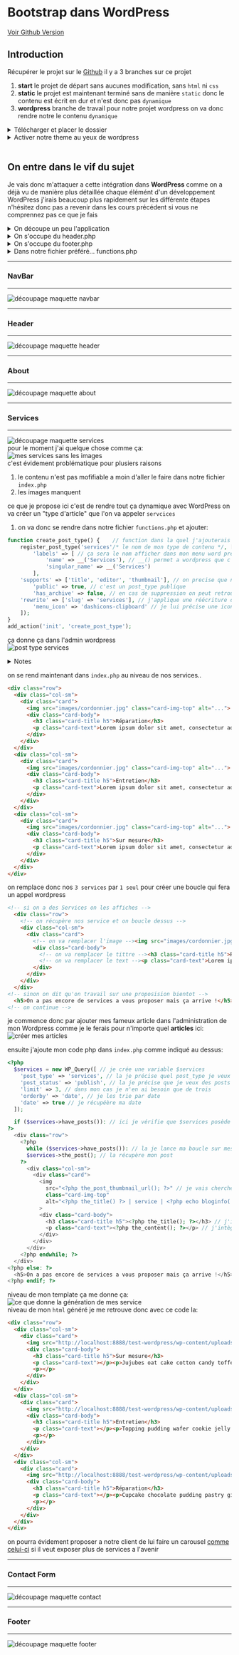 # Bootstrap dans WordPress

[Voir Github Version](https://github.com/Poulycroc/lessons-isfsc/blob/master/courses/09__integration_cordonnier.md)<br>
<!-- [le projet 'montheme' complet](https://github.com/Poulycroc/lessons-isfsc/tree/master/wordpress/montheme) -->

## Introduction

Récupérer le projet sur le [Github](https://github.com/gregholvoet/supershoes)
il y a 3 branches sur ce projet 
1. **start** le projet de départ sans aucunes modification, sans `html` ni `css`
2. **static** le projet est maintenant terminé sans de manière `static` donc le contenu est écrit en dur et n'est donc pas `dynamique`
3. **wordpress** branche de travail pour notre projet wordpress on va donc rendre notre le contenu `dynamique` 

<details>
<summary>Télécharger et placer le dossier</summary>

1. on va donc se rendre sur [le Github](https://github.com/gregholvoet/supershoes) et sélectionner la branche `static`<br><img src=".screenshots/Screenshot 2022-11-29 at 11.55.35.png" alt="selcetionner la banche static">
2. télécharger cette branche dans l'onglet **Code** > **Download Zip**<br><img src=".screenshots/Screenshot 2022-11-29 at 12.06.13.png" alt="télécharger la branche static">
3. on va simplement placer le dossier télécharger dans notre **wordpress** > **wp-content** > **themes** et renommer le dossier en "supershoes"<br><img src=".screenshots/Screenshot 2022-11-29 at 12.10.04.png" alt="placer le dossier dans themes">
</details>
<details>
<summary>Activer notre theme au yeux de wordpress</summary>

A la racine de notre nouveau projet on va ajouter `2 nouveaux fichiers` 
1. **functions.php** 
2. **style.css**

et finalement modifier le **index.html** en **index.php** 

dans notre fichier **style.css** on va simplement ajouter le nom de notre theme
```css
/*
Theme Name: Super Shoes
*/
```

c'est parti il ne reste plus qu'a activer notre theme<br><img src=".screenshots/Screenshot 2022-11-29 at 12.30.33.png" alt="activer notre nouveau theme">

</details>
<br>

## On entre dans le vif du sujet
Je vais donc m'attaquer a cette intégration dans **WordPress** comme on a déjà vu de manière plus détaillée chaque élémént d'un développement WordPress j'irais beaucoup plus rapidement sur les différente étapes n'hésitez donc pas a revenir dans les cours précédent si vous ne comprennez pas ce que je fais 

<details>
<summary>On découpe un peu l'application</summary>

---
on va déjà commencer par séparer notre header et footer du corps de notre theme histoire d'avoir quelque chose de plus propre..
on créer donc 2 fichiers
1. **header.php** qui va donc accueillir la partie `<head></head>` et `<header></header>` (dans la quel on a notre navigation)
2. **footer.php** qui va donc accueillir la partie `<footer></footer>`

dans notre fichier `index.php` on récupère
```html
<html lang="fr">
<head>
  <meta charset="UTF-8">
  <meta http-equiv="X-UA-Compatible" content="IE=edge">
  <meta name="viewport" content="width=device-width, initial-scale=1.0">
  <title>Exercice Landingpage</title>
  <link href="https://cdn.jsdelivr.net/npm/bootstrap@5.2.2/dist/css/bootstrap.min.css" rel="stylesheet" integrity="sha384-Zenh87qX5JnK2Jl0vWa8Ck2rdkQ2Bzep5IDxbcnCeuOxjzrPF/et3URy9Bv1WTRi" crossorigin="anonymous">
  <link rel="stylesheet" href="css/style.css">
</head>
<body>
  <header class="sticky-top">
    <nav class="navbar navbar-expand-lg navbar-dark bg-primary">
      <div class="container-fluid">
        <a class="navbar-brand" href="#">SuperShoes</a>
        <button class="navbar-toggler" type="button" data-bs-toggle="collapse" data-bs-target="#navbarSupportedContent" aria-controls="navbarSupportedContent" aria-expanded="false" aria-label="Toggle navigation">
          <span class="navbar-toggler-icon"></span>
        </button>
        <div class="collapse navbar-collapse" id="navbarSupportedContent">
          <ul class="navbar-nav me-auto mb-2 mb-lg-0">
            <li class="nav-item"><a class="nav-link active" aria-current="page" href="#">Accueil</a></li>
            <li class="nav-item"><a class="nav-link" href="#">À propos</a></li>
            <li class="nav-item"><a class="nav-link" href="#">Services</a></li>
            <li class="nav-item"><a class="nav-link" href="#">Contact</a></li>
          </ul>
        </div>
      </div>
    </nav>
  </header>
```
qu'on placer dans le fichier `header.php`
opn va évidement penser a y mettre la function `get_header()` a la place de que l'on vient de retirer
```php
<?php get_header(); ?>
```

pour le footer pareil!.. on récupère:
```html
  <script src="https://code.jquery.com/jquery-3.6.1.min.js" integrity="sha256-o88AwQnZB+VDvE9tvIXrMQaPlFFSUTR+nldQm1LuPXQ=" crossorigin="anonymous"></script>
  <script src="https://cdn.jsdelivr.net/npm/bootstrap@5.2.2/dist/js/bootstrap.bundle.min.js" integrity="sha384-OERcA2EqjJCMA+/3y+gxIOqMEjwtxJY7qPCqsdltbNJuaOe923+mo//f6V8Qbsw3" crossorigin="anonymous"></script>
  <script src="js/script.js"></script>
</body>
</html>
```
que l'on va placer dans `footer.php` on oublie évidement pas non plus de remplacer ce code par la function `get_footer()`
```php
<?php get_footer(); ?>
```

je me retrouve donc avec ça:
  <details>
  <summary>index.php</summary>

  ---
  ```php
  <?php get_header(); ?>

    <main>
      <section class="hero" id="home">
        <header>
          <h1 class="visually-hidden">SuperShoes</h1>
          <p class="h1 text-white">
            <span class="bg-primary">Ici, on répare vos chaussures</span><br>
            <small class="bg-secondary">pour que vous repartiez du bon pied</small>
          </p>
          <a href="#about" class="please-scroll">Scrollez vers le bas</a>
        </header>
      </section>
      <section class="container section about" id="about">
        <div class="row align-items-center">
          <div class="col-md">
            <header>
              <h2 class="mb-3">Notre entreprise</h2>
            </header>
            <p class="lead">
              Lorem, ipsum dolor sit amet consectetur adipisicing elit. Sunt reprehenderit hic eligendi assumenda quos animi consequatur tenetur atque nam. Quos aspernatur placeat fuga excepturi veritatis eos eveniet nemo magni facere.
            </p>
          </div>
          <div class="col-md">
            <img class="img-fluid" src="images/about.jpg" alt="cordonnier au travail">
          </div>
        </div>
      </section>
      <section class="container section services" id="services">
        <header>
          <h2 class="text-center mb-3">Nos services</h2>
        </header>
        <div class="row">
          <div class="col-sm">
            <div class="card">
              <img src="images/cordonnier.jpg" class="card-img-top" alt="...">
              <div class="card-body">
                <h3 class="card-title h5">Réparation</h3>
                <p class="card-text">Lorem ipsum dolor sit amet, consectetur adipisicing elit. Nisi, accusantium?</p>
              </div>
            </div>
          </div>
          <div class="col-sm">
            <div class="card">
              <img src="images/cordonnier.jpg" class="card-img-top" alt="...">
              <div class="card-body">
                <h3 class="card-title h5">Entretien</h3>
                <p class="card-text">Lorem ipsum dolor sit amet, consectetur adipisicing elit. Nisi, accusantium?</p>
              </div>
            </div>
          </div>
          <div class="col-sm">
            <div class="card">
              <img src="images/cordonnier.jpg" class="card-img-top" alt="...">
              <div class="card-body">
                <h3 class="card-title h5">Sur mesure</h3>
                <p class="card-text">Lorem ipsum dolor sit amet, consectetur adipisicing elit. Nisi, accusantium?</p>
              </div>
            </div>
          </div>
        </div>
      </section>
      <div class="container section contact" id="contact">
        <header>
          <h2 class="text-center mb-3">Contactez-nous</h2>
        </header>
        <div class="row">
          <form action="#" class="col-md">
            <p class="form-group">
              <label for="name">Votre nom et prénom</label>
              <input name="name" id="name" type="text" class="form-control">
            </p>
            <p class="form-group">
              <label for="subject">Sujet</label>
              <select name="subject" id="subject" class="form-control">
                <option value="0">Choisissez un sujet</option>
                <option value="devis">Demande de devis</option>
                <option value="question">Question</option>
                <option value="other">Autres</option>
              </select>
            </p>
            <p class="form-group">
              <label for="message">Votre message</label>
              <textarea name="message" id="message" class="form-control" rows="5"></textarea>
            </p>
            <p class="text-right">
              <button class="btn btn-primary">Envoyer</button>
            </p>
          </form>
          <iframe src="https://www.google.com/maps/embed?pb=!1m18!1m12!1m3!1d10987.242951252556!2d4.37044401754503!3d50.85271187329156!2m3!1f0!2f0!3f0!3m2!1i1024!2i768!4f13.1!3m3!1m2!1s0x47c3c370c43d6195%3A0x94b0e4b9ad97de02!2sHaute%20%C3%89cole%20ISFSC!5e0!3m2!1sfr!2sbe!4v1602328508492!5m2!1sfr!2sbe" class="col-md-8 contact-map" style="border:0;" allowfullscreen="" aria-hidden="false" tabindex="0"></iframe>
        </div>
      </div>
    </main>

  <?php get_footer(); ?>
  ```
  ---
  </details>
  <details>
  <summary>header.php</summary>

  ---
  ```html
  <html lang="fr">
  <head>
    <meta charset="UTF-8">
    <meta http-equiv="X-UA-Compatible" content="IE=edge">
    <meta name="viewport" content="width=device-width, initial-scale=1.0">
    <title>Exercice Landingpage</title>
    <link href="https://cdn.jsdelivr.net/npm/bootstrap@5.2.2/dist/css/bootstrap.min.css" rel="stylesheet" integrity="sha384-Zenh87qX5JnK2Jl0vWa8Ck2rdkQ2Bzep5IDxbcnCeuOxjzrPF/et3URy9Bv1WTRi" crossorigin="anonymous">
    <link rel="stylesheet" href="css/style.css">
  </head>
  <body>
    <header class="sticky-top">
      <nav class="navbar navbar-expand-lg navbar-dark bg-primary">
        <div class="container-fluid">
          <a class="navbar-brand" href="#">SuperShoes</a>
          <button class="navbar-toggler" type="button" data-bs-toggle="collapse" data-bs-target="#navbarSupportedContent" aria-controls="navbarSupportedContent" aria-expanded="false" aria-label="Toggle navigation">
            <span class="navbar-toggler-icon"></span>
          </button>
          <div class="collapse navbar-collapse" id="navbarSupportedContent">
            <ul class="navbar-nav me-auto mb-2 mb-lg-0">
              <li class="nav-item"><a class="nav-link active" aria-current="page" href="#">Accueil</a></li>
              <li class="nav-item"><a class="nav-link" href="#">À propos</a></li>
              <li class="nav-item"><a class="nav-link" href="#">Services</a></li>
              <li class="nav-item"><a class="nav-link" href="#">Contact</a></li>
            </ul>
          </div>
        </div>
      </nav>
    </header>
  ```
  ---
  </details>
  <details>
  <summary>footer.php</summary>
  
  ---
  ```html
    <script src="https://code.jquery.com/jquery-3.6.1.min.js" integrity="sha256-o88AwQnZB+VDvE9tvIXrMQaPlFFSUTR+nldQm1LuPXQ=" crossorigin="anonymous"></script>
    <script src="https://cdn.jsdelivr.net/npm/bootstrap@5.2.2/dist/js/bootstrap.bundle.min.js" integrity="sha384-OERcA2EqjJCMA+/3y+gxIOqMEjwtxJY7qPCqsdltbNJuaOe923+mo//f6V8Qbsw3" crossorigin="anonymous"></script>
    <script src="js/script.js"></script>
  </body>
  </html>
  ```
  ---
  </details>
  
  ---
</details>

<details>
<summary>On s'occupe du header.php</summary>

---
comme vu dans le cours je vais avoir besoin d'ajouter pas mal de petit élément de functions propre a wordpress

```php
<!DOCTYPE html>
<html <?php language_attributes(); ?>>
<head>
  <meta charset="UTF-8">
  <meta http-equiv="X-UA-Compatible" content="IE=edge">
  <meta name="viewport" content="width=device-width, initial-scale=1.0">
  <?php wp_head(); ?>
</head>
<body <?php body_class(); ?>>
  <?php wp_body_open(); ?>
  
  <header class="sticky-top">
    <nav class="navbar navbar-expand-lg navbar-dark bg-primary">
      <div class="container-fluid">
        <a class="navbar-brand" href="<?php echo home_url('/') ?>"><?php bloginfo('name'); ?></a>
        <button class="navbar-toggler" type="button" data-bs-toggle="collapse" data-bs-target="#navbarSupportedContent" aria-controls="navbarSupportedContent" aria-expanded="false" aria-label="Toggle navigation">
          <span class="navbar-toggler-icon"></span>
        </button>
        <div class="collapse navbar-collapse" id="navbarSupportedContent">
          <ul class="navbar-nav me-auto mb-2 mb-lg-0">
            <li class="nav-item"><a class="nav-link active" aria-current="page" href="#">Accueil</a></li>
            <li class="nav-item"><a class="nav-link" href="#">À propos</a></li>
            <li class="nav-item"><a class="nav-link" href="#">Services</a></li>
            <li class="nav-item"><a class="nav-link" href="#">Contact</a></li>
          </ul>
        </div>
      </div>
    </nav>
  </header>
```

1. remplacer l'attribu `lang` de notre balise `<html>` pour le rendre dynamique
2. on retir notre balise `<title></title>` puisqu'elle sera chargnée dans `functions.php`
3. on supprime les lignes `<link />` qui chargent le css de bootstrap et notre css custom
4. on ajoute `<?php wp_head(); ?>` pour charger le header de worpress
5. on va customiser le lien `navbar-brand` avec `bloginfo()` et `home_url()`
6. on ajoute `body_class()` au cas ou on aurait besoin dans notre design
7. ajoute finalement `wp_body_open()` pour prévenir wordpress qu'on ouvre le body a cet endroit
---
</details>
<details>
<summary>On s'occupe du footer.php</summary>

---
dans le footer ça ira un peu plus vite

```php
  <footer class="bg-secondary">
    <div class="container text-light py-2">
      &copy; SuperShoes 2022, tous droits résérvés
    </div>
  </footer>

  <?php wp_footer(); ?>
</body>
</html>
```

1. retirer toutes les lignes de `<scripts>` (on les ajoutera dans functions.php)
2. ajouter la function `wp_footer()`
---
</details>
<details>
<summary>Dans notre fichier préféré... functions.php</summary>

---
pour ce theme si j'ai envie de cahrger mes style perso directement dans `functions.php` pour vous montrer comment ça marche


```php
<?php

add_theme_support('title-tag'); // support de mon title tag
add_theme_support('post-thumbnails'); // support du thumbnail sur mes articles
add_theme_support('menus'); // support des menus WordPress

function wpbootstrap_styles_scripts() {
  wp_enqueue_style('bootstrap', 'https://cdn.jsdelivr.net/npm/bootstrap@5.2.2/dist/css/bootstrap.min.css');
  wp_enqueue_style('style', get_template_directory_uri() .'/css/style.css', ['bootstrap'], true);

  wp_enqueue_script('jquery');
  wp_enqueue_script('bootstrap-bundle', 'https://cdn.jsdelivr.net/npm/bootstrap@5.2.2/dist/js/bootstrap.bundle.min.js', false, '1.0.0', true);
  wp_enqueue_script('scripts', get_template_directory_uri().'/js/script.js', ['jquery'], '1.0.0', true);
}
add_action('wp_enqueue_scripts', 'wpbootstrap_styles_scripts');
```

1. J'ajoute mes `add_theme_support()`
2. j'ajoute `wpbootstrap_styles_scripts()` dans le quel je charge `bootstrap` **css** et **bundle** 

donc si jamais:
```php
wp_enqueue_style('style', get_template_directory_uri() .'/css/style.css', ['bootstrap'], true);
```
la je charge mon style perso en lui précisent qu'il a besoin de "bootstrap" avant d'être chargé.. même chose pour nos script js perso, sauf que lui il a besoin de [jQuery](https://jquery.com/)
```php
wp_enqueue_script('scripts', get_template_directory_uri().'/js/script.js', ['jquery'], '1.0.0', true);
```

on peut aussi remarquer que pour `jQuery` je n'ai pas eu besoind de préciser a wordpress ou le trouver, c'est simplement parcequ'il embarque cette librairie directement avec lui donc il l'a connait

---
</details>

---
### NavBar
---
<img src=".screenshots/Screenshot 2022-11-28 at 10.08.28.png" alt="découpage maquette navbar">

---
### Header
---
<img src=".screenshots/Screenshot 2022-11-28 at 10.08.46.png" alt="découpage maquette header">

---
### About
---
<img src=".screenshots/Screenshot 2022-11-28 at 10.08.53.png" alt="découpage maquette about">

---
### Services
---
<img src=".screenshots/Screenshot 2022-11-28 at 10.09.00.png" alt="découpage maquette services"><br>
pour le moment j'ai quelque chose comme ça:<br><img src=".screenshots/Screenshot 2022-11-29 at 14.00.29.png" alt="mes services sans les images"><br>
c'est évidement problématique pour plusiers raisons

1. le contenu n'est pas mofifiable a moin d'aller le faire dans notre fichier `index.php`
2. les images manquent

ce que je propose ici c'est de rendre tout ça dynamique avec WordPress on va créer un "type d'article" que l'on va appeler `servcices`

1. on va donc se rendre dans notre fichier `functions.php` et ajouter:
```php
function create_post_type() {	 // function dans la quel j'ajouterais tous mes type de contenu
	register_post_type('services'/* le nom de mon type de contenu */, [ // tableau avec mes options 
		'labels' => [ // ça sera le nom afficher dans mon menu word press avec la traduction
			'name' => __('Services'), // __() permet a wordpress que c'est contenu de traduction
			'singular_name' => __('Services')
		],
    'supports' => ['title', 'editor', 'thumbnail'], // on precise que notre post_type support title(un titre), editor(l'éditeur de contenu) et thumbnail(une photo a la une)
		'public' => true, // c'est un post_type publique
		'has_archive' => false, // en cas de suppression on peut retrouver notre post disparu
  	'rewrite' => ['slug' => 'services'], // j'applique une réécriture d'url "services" au lieu de "slug"
		'menu_icon' => 'dashicons-clipboard' // je lui précise une icon dans la bar d'outil de l'admin wordpress
	]);
}
add_action('init', 'create_post_type');
```
ça donne ça dans l'admin wordpress<br>
<img src=".screenshots/Screenshot 2022-11-29 at 14.14.59.png" alt="post type services">

<details>
<summary>Notes</summary>

---
Je peux retrouver la liste d'icons pour les menu wordpress [ici](https://developer.wordpress.org/resource/dashicons/#clipboard)

---
</details>

on se rend maintenant dans `index.php` au niveau de nos services..
```html
<div class="row">
  <div class="col-sm">
    <div class="card">
      <img src="images/cordonnier.jpg" class="card-img-top" alt="...">
      <div class="card-body">
        <h3 class="card-title h5">Réparation</h3>
        <p class="card-text">Lorem ipsum dolor sit amet, consectetur adipisicing elit. Nisi, accusantium?</p>
      </div>
    </div>
  </div>
  <div class="col-sm">
    <div class="card">
      <img src="images/cordonnier.jpg" class="card-img-top" alt="...">
      <div class="card-body">
        <h3 class="card-title h5">Entretien</h3>
        <p class="card-text">Lorem ipsum dolor sit amet, consectetur adipisicing elit. Nisi, accusantium?</p>
      </div>
    </div>
  </div>
  <div class="col-sm">
    <div class="card">
      <img src="images/cordonnier.jpg" class="card-img-top" alt="...">
      <div class="card-body">
        <h3 class="card-title h5">Sur mesure</h3>
        <p class="card-text">Lorem ipsum dolor sit amet, consectetur adipisicing elit. Nisi, accusantium?</p>
      </div>
    </div>
  </div>
</div>
```
on remplace donc nos `3 services` par `1 seul` pour créer une boucle qui fera un appel wordpress
```html
<!-- si on a des Services on les affiches -->
  <div class="row">
    <!-- on récupère nos service et on boucle dessus -->
    <div class="col-sm">
      <div class="card">
        <!-- on va remplacer l'image --><img src="images/cordonnier.jpg" class="card-img-top" alt="...">
        <div class="card-body">
          <!-- on va remplacer le tittre --><h3 class="card-title h5">Réparation</h3>
          <!-- on va remplacer le text --><p class="card-text">Lorem ipsum dolor sit amet, consectetur adipisicing elit. Nisi, accusantium?</p>
        </div>
      </div>
    </div>
  </div>
<!-- sinon on dit qu'on travail sur une proposision bientot -->
  <h5>On a pas encore de services a vous proposer mais ça arrive !</h5>
<!-- on continue -->
```
je commence donc par ajouter mes fameux article dans l'administration de mon Wordpress comme je le ferais pour n'importe quel **articles** ici:<br><img src=".screenshots/Screenshot 2022-11-29 at 14.44.29.png" alt="créer mes articles"><br>

ensuite j'ajoute mon code php dans `index.php` comme indiqué au dessus:
```php
<?php
  $services = new WP_Query([ // je crée une variable $services
    'post_type' => 'services', // la je précise quel post_type je veux (dans mon cas "services")
    'post_status' => 'publish', // la je précise que je veux des posts qui sont publié
    'limit' => 3, // dans mon cas je n'en ai besoin que de trois
    'orderby' => 'date', // je les trie par date 
    'date' => true // je récupéère ma date
  ]);

  if ($services->have_posts()): // ici je vérifie que $services posède bien mes posts
?>
  <div class="row">
    <?php 
      while ($services->have_posts()): // la je lance ma boucle sur mes posts contenu dans services
      $services->the_post(); // la récupère mon post
    ?>
      <div class="col-sm">
        <div class="card">
          <img 
            src="<?php the_post_thumbnail_url(); ?>" // je vais chercher le lien de mon image
            class="card-img-top"
            alt="<?php the_title() ?> | service | <?php echo bloginfo('name'); ?>" // ici je crée un petit alt avec le titre du service et le nom du site
          >
          <div class="card-body">
            <h3 class="card-title h5"><?php the_title(); ?></h3> // j'intègre mon titre de service
            <p class="card-text"><?php the_content(); ?></p> // j'intègre mon contenu
          </div>
        </div>
      </div>
    <?php endwhile; ?>
  </div>
<?php else: ?>
  <h5>On a pas encore de services a vous proposer mais ça arrive !</h5>
<?php endif; ?>
```
niveau de mon template ça me donne ça:<br><img src=".screenshots/Screenshot 2022-11-29 at 14.54.02.png" alt="ce que donne la génération de mes service"><br>
niveau de mon `html` généré je me retrouve donc avec ce code la:
```html
<div class="row">
  <div class="col-sm">
    <div class="card">
      <img src="http://localhost:8888/test-wordpress/wp-content/uploads/2022/11/Screenshot-2022-11-28-at-11.43.01.png" class="card-img-top" alt="Sur mesure | service | monsite">
      <div class="card-body">
        <h3 class="card-title h5">Sur mesure</h3>
        <p class="card-text"></p><p>Jujubes oat cake cotton candy toffee pastry powder sweet fruitcake. Pudding caramels gummies marzipan gingerbread pudding carrot cake. Chocolate cake lemon drops apple pie oat cake wafer.</p>
        <p></p>
      </div>
    </div>
  </div>
  <div class="col-sm">
    <div class="card">
      <img src="http://localhost:8888/test-wordpress/wp-content/uploads/2022/11/Screenshot-2022-11-28-at-11.43.01.png" class="card-img-top" alt="Entretien | service | monsite">
      <div class="card-body">
        <h3 class="card-title h5">Entretien</h3>
        <p class="card-text"></p><p>Topping pudding wafer cookie jelly beans jelly-o gingerbread. Pie powder marzipan apple pie cake macaroon cheesecake. Soufflé brownie dessert jelly sweet roll. Marzipan gummies apple pie icing cheesecake chocolate cake apple pie.</p>
        <p></p>
      </div>
    </div>
  </div>
  <div class="col-sm">
    <div class="card">
      <img src="http://localhost:8888/test-wordpress/wp-content/uploads/2022/11/Screenshot-2022-11-28-at-11.43.01.png" class="card-img-top" alt="Réparation | service | monsite">
      <div class="card-body">
        <h3 class="card-title h5">Réparation</h3>
        <p class="card-text"></p><p>Cupcake chocolate pudding pastry gingerbread pastry candy. Chocolate bar jelly beans wafer biscuit wafer pudding sweet roll candy. Danish liquorice bonbon apple pie toffee chocolate.</p>
        <p></p>
      </div>
    </div>
  </div>
</div>
```

on pourra évidement proposer a notre client de lui faire un carousel [comme celui-ci](https://getbootstrap.com/docs/4.0/components/carousel/#with-captions) si il veut exposer plus de services a l'avenir

---
### Contact Form
---
<img src=".screenshots/Screenshot 2022-11-28 at 10.09.08.png" alt="découpage maquette contact">

---
### Footer
---
<img src=".screenshots/Screenshot 2022-11-28 at 10.09.15.png" alt="découpage maquette footer">
